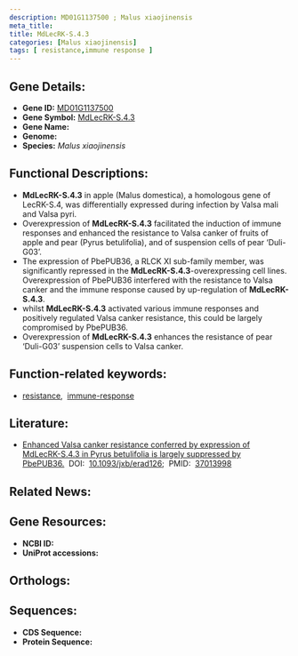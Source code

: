 ```yaml
---
description: MD01G1137500 ; Malus xiaojinensis
meta_title:
title: MdLecRK-S.4.3
categories: [Malus xiaojinensis]
tags: [ resistance,immune response ]
---
```


## Gene Details:
- **Gene ID:** [MD01G1137500]()
- **Gene Symbol:** <u>MdLecRK-S.4.3</u>
- **Gene Name:** 
- **Genome:** []()
- **Species:** *Malus xiaojinensis*

## Functional Descriptions:
   - **MdLecRK-S.4.3** in apple (Malus domestica), a homologous gene of LecRK-S.4, was differentially expressed during infection by Valsa mali and Valsa pyri.
   - Overexpression of **MdLecRK-S.4.3** facilitated the induction of immune responses and enhanced the resistance to Valsa canker of fruits of apple and pear (Pyrus betulifolia), and of suspension cells of pear ‘Duli-G03’. 
   - The expression of PbePUB36, a RLCK XI sub-family member, was significantly repressed in the **MdLecRK-S.4.3**-overexpressing cell lines. Overexpression of PbePUB36 interfered with the resistance to Valsa canker and the immune response caused by up-regulation of **MdLecRK-S.4.3**.
   - whilst **MdLecRK-S.4.3** activated various immune responses and positively regulated Valsa canker resistance, this could be largely compromised by PbePUB36.
   - Overexpression of **MdLecRK-S.4.3** enhances the resistance of pear ‘Duli-G03’ suspension cells to Valsa canker.

## Function-related keywords:
   - [resistance](/tags/resistance/),&nbsp;&nbsp;[immune-response](/tags/immune-response/)

## Literature:
   - [Enhanced Valsa canker resistance conferred by expression of MdLecRK-S.4.3 in Pyrus betulifolia is largely suppressed by PbePUB36.](https://doi.org/10.1093/jxb/erad126)&nbsp;&nbsp;DOI:&nbsp;&nbsp;[10.1093/jxb/erad126](https://doi.org/10.1093/jxb/erad126);&nbsp;&nbsp;PMID:&nbsp;&nbsp;[37013998](https://pubmed.ncbi.nlm.nih.gov/37013998/)

## Related News:

## Gene Resources:
- **NCBI ID:**  [](https://www.ncbi.nlm.nih.gov/gene/?term=)
- **UniProt accessions:**  [](https://www.uniprot.org/uniprotkb//entry)

## Orthologs:

## Sequences:
- **CDS Sequence:**
- **Protein Sequence:**
